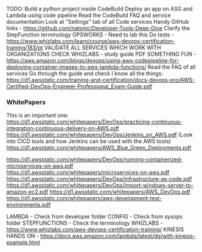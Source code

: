 TODO:
Build a python project inside CodeBuild
Deploy an app on ASG and Lambda using code pipeline
Read the CodeBuild FAQ and service documentation
Look at "Settings" tab of all Code services
Handy GitHub links - https://github.com/natonic/Developer-Tools-Deep-Dive
Clarify the StepFunction terminology
OPSWORKS - Need to lab this
Do tests - https://www.whizlabs.com/learn/course/aws-devops-certification-training/183/pt
VALIDATE ALL SERVICES WHICH WORK WITH ORGANIZATIONS
CHECK WHIZLABS -  study guide PDF
SOMETHING FUN - https://aws.amazon.com/blogs/devops/using-aws-codepipeline-for-deploying-container-images-to-aws-lambda-functions/
Read the FAQ of all services
Go through the guide and check I know all the things: https://d1.awsstatic.com/training-and-certification/docs-devops-pro/AWS-Certified-DevOps-Engineer-Professional_Exam-Guide.pdf

### WhitePapers ###
This is an important one:
https://d1.awsstatic.com/whitepapers/DevOps/practicing-continuous-integration-continuous-delivery-on-AWS.pdf
https://d1.awsstatic.com/whitepapers/DevOps/Jenkins_on_AWS.pdf
(Look into CICD tools and how Jenkins can be used with the AWS tools)
https://d1.awsstatic.com/whitepapers/AWS_Blue_Green_Deployments.pdf

https://d1.awsstatic.com/whitepapers/DevOps/running-containerized-microservices-on-aws.pdf
https://d1.awsstatic.com/whitepapers/microservices-on-aws.pdf
https://d1.awsstatic.com/whitepapers/DevOps/infrastructure-as-code.pdf
https://d1.awsstatic.com/whitepapers/DevOps/import-windows-server-to-amazon-ec2.pdf
https://d1.awsstatic.com/whitepapers/AWS_DevOps.pdf
https://d1.awsstatic.com/whitepapers/aws-development-test-environments.pdf

LAMBDA - Check from developer folder
CONFIG - Check from sysops folder
STEPFUNCTIONS - Check the terminology
WHIZLABS - https://www.whizlabs.com/aws-devops-certification-training/
KINESIS HANDS ON - https://docs.aws.amazon.com/lambda/latest/dg/with-kinesis-example.html
